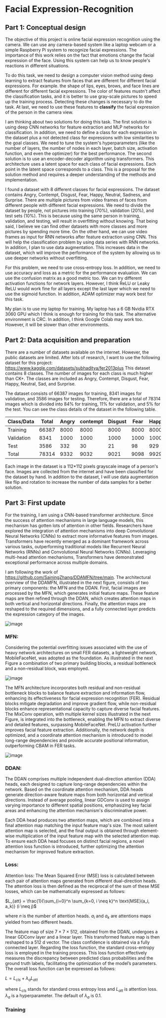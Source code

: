 # Facial Expression-Recognition
## Part 1: Conceptual design
The objective of this project is online facial expression recognition using the camera. We can use any camera-based system like a laptop webcam or a simple Raspberry Pi system to recognize facial expressions. The importance of this work relies on the fact that emotions change the facial expression of the face. Using this system can help us to know people's reactions in different situations.

To do this task, we need to design a computer vision method using deep learning to extract features from faces that are different for different facial expressions. For example. the shape of lips, eyes, brows, and face lines are different for different facial expressions. The color of features mustn't affect the classification tasks, and it is better to use gray-scale pictures to speed up the training process. Detecting these changes is necessary to do the task. At last, we need to use these features to **classify** the facial expression of the person in the camera view. 

I am thinking about two solutions for doing this task. The first solution is using deep CNN networks for feature extraction and MLP networks for classification. In addition, we need to define a class for each expression in the dataset plus a not detected class for expressions with low similarities to the goal classes. We need to tune the system's hyperparameters (like the number of layers, the number of nodes in each layer, batch size, activation function, and even the optimizer) for the best performance. The second solution is to use an encoder-decoder algorithm using transformers. This architecture uses a latent space for each class of facial expressions. Each point in the latent space corresponds to a class. This is a proposal for the solution method and requires a deeper understanding of the methods and implementation. 

I found a dataset with 8 different classes for facial expressions. The dataset contains Angry, Contempt, Disgust, Fear, Happy, Neutral, Sadness, and Surprise. There are multiple pictures from video frames of faces from different people with different facial expressions. We need to divide the dataset by people, not pictures into training (70%), validation (20%), and test sets (10%). This is because using the same person in training, validation, and testing, will result in overfitting without knowing. That being said, I believe we can find other datasets with more classes and more pictures by spending more time. On the other hand, we can use video frames as input for RNN networks after feature extraction using CNN. This will help the classification problem by using data series with RNN networks. In addition, I plan to use data augmentation. This increases data in the dataset, which will improve the performance of the system by allowing us to use deeper networks without overfitting.

For this problem, we need to use cross-entropy loss. In addition, we need to use accuracy and loss as a metric for the performance evaluation. We can use the confusion matrix as a good metric too. We can try different activation functions for network layers. However, I think ReLU or Leaky ReLU would work fine for all layers except the last layer which we need to use the sigmoid function. In addition, ADAM optimizer may work best for this task. 

My plan is to use my laptop for training. My laptop has a 6 GB Nvidia RTX 3060 GPU which I think is enough for training for this task. The alternative environment is CRC. In addition, I think Google Colab may work too. However, it will be slower than other environments.


## Part 2: Data acquisition and preparation
There are a number of datasets available on the internet. However, the public datasets are limited. After lots of research, I want to use the following dataset for this project:
https://www.kaggle.com/datasets/subhaditya/fer2013plus
This dataset contains 8 classes. The number of images for each class is much higher than CK+. The classes are included as Angry, Contempt, Disgust, Fear, Happy, Neutral, Sad, and Surprise. 

The dataset consists of 66387 images for training, 8341 images for validation, and 3586 images for testing. Therefore, there are a total of 78314 images which is divided into 84% for training, 11% for validation, and 5% for the test. You can see the class details of the dataset in the following table.  

| Class/Data | Total | Angry |contempt| Disgust | Fear | Happy | Neutral |  Sad  | Surprise |
|------------|-------|-------|--------|---------|------|-------|---------|-------|----------|
|  Training  | 66387 | 8000  |  8000  |  8000   | 8000 |  8000 |  10379  | 8000  |   8000   |
| Validation | 8341  | 1000  |  1000  |  1000   | 1000 |  1000 |  1341   | 1000  |   1000   |
|    Test    | 3586  |  332  |   30   |   21    |  98  |  929  |  1274   |  449  |    550   |
|   Total    | 78314 | 9332  |  9032  |   9021  | 9098 |  9929 |  12994  | 9449  |   9550   |

Each image in the dataset is a 112*112 pixels grayscale image of a person's face. Images are collected from the internet and have been classified for the dataset by hand. In addition to the dataset, I will use data augmentation like flip and rotation to increase the number of data samples for a better solution. 
## Part 3: First update

For the training, I am using a CNN-based transformer architecture. Since the success of attention mechanisms in large language models, this mechanism has gotten lots of attention in other fields. Researchers have explored the integration of attention mechanisms into deep Convolutional Neural Networks (CNNs) to extract more informative features from images. Transformers have recently emerged as a dominant framework across various tasks, outperforming traditional models like Recurrent Neural Networks (RNNs) and Convolutional Neural Networks (CNNs). Leveraging multi-head attention mechanisms, Transformers have demonstrated exceptional performance across multiple domains. 

I am following the work of https://github.com/SainingZhang/DDAMFN/tree/main. The architectural overview of the DDAMFN, illustrated in the next figure, consists of two primary components: the MFN and the DDAN. First, facial images are processed by the MFN, which generates initial feature maps. These feature maps are then refined through the DDAN, which creates attention maps in both vertical and horizontal directions. Finally, the attention maps are reshaped to the required dimensions, and a fully connected layer predicts the expression category of the images.

![image](https://github.com/user-attachments/assets/0d1ea4c4-3ab2-4a74-87c1-ee4c66ac581b)
### MFN: 
Considering the potential overfitting issues associated with the use of heavy network architectures on small FER datasets, a lightweight network, MobileFaceNet, was adopted as the foundation. As illustrated in the next Figure a combination of two primary building blocks, a residual bottleneck and a non-residual block, was employed.

![image](https://github.com/user-attachments/assets/e9c7bee1-e104-4175-8596-43c98aecc226)

The MFN architecture incorporates both residual and non-residual bottleneck blocks to balance feature extraction and information flow, enhancing its effectiveness for facial expression recognition (FER). Residual blocks mitigate degradation and improve gradient flow, while non-residual blocks enhance representational capacity to capture diverse facial features. The MixConv operation, with multiple kernel sizes illustrated in the next Figure, is integrated into the bottleneck, enabling the MFN to extract diverse and detailed features, surpassing MobileFaceNet. PreLU activation further improves facial feature extraction. Additionally, the network depth is optimized, and a coordinate attention mechanism is introduced to model long-range dependencies and provide accurate positional information, outperforming CBAM in FER tasks.

![image](https://github.com/user-attachments/assets/dc692715-3711-4f0a-9b62-34bf1557a054)
### DDAN:
The DDAN comprises multiple independent dual-direction attention (DDA) heads, each designed to capture long-range dependencies within the network. Based on the coordinate attention mechanism, DDA heads generate direction-aware feature maps from both horizontal and vertical directions. Instead of average pooling, linear GDConv is used to assign varying importance to different spatial positions, emphasizing key facial areas and enhancing the attention mechanism's discriminative power.

Each DDA head produces two attention maps, which are combined into a final attention map matching the input feature map's size. The most salient attention map is selected, and the final output is obtained through element-wise multiplication of the input feature map with the selected attention map. To ensure each DDA head focuses on distinct facial regions, a novel attention loss function is introduced, further optimizing the attention mechanism for improved feature extraction.
### Loss: 
Attention loss: The Mean Squared Error (MSE) loss is calculated between each pair of attention maps generated from different dual-direction heads. The attention loss is then defined as the reciprocal of the sum of these MSE losses, which can be mathematically expressed as follows:

$L_{att} = \frac{1}{\sum_{i=0}^n \sum_{k=0, i \neq k}^n \text{MSE}(a_i, a_k)} (i \neq j)$

where 𝑛 is the number of attention heads. $a_i$ and $a_k$ are attentions maps yielded from two different heads.

The feature map of size 7 × 7 × 512, obtained from the DDAN, undergoes a linear GDConv layer and a linear layer. This transformed feature map is then reshaped to a 512 d vector. The class confidence is obtained via a fully connected layer. Regarding the loss function, the standard cross-entropy loss is employed in the training process. This loss function effectively measures the discrepancy between predicted class probabilities and the ground truth labels, facilitating the optimization of the model’s parameters. The overall loss function can be expressed as follows:

$L = L_{cls} + \lambda_a L_{att}$

where $L_{cls}$ stands for standard cross entropy loss and $L_{att}$ is attention loss. $\lambda_a$ is a hyperparameter. The default of $\lambda_a$ is 0.1.
### Training
